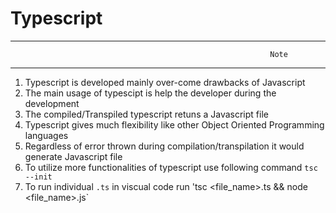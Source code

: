 # Typescript

********************************************************************************
                                                              Note                                          
********************************************************************************
1. Typescript is developed mainly over-come drawbacks of Javascript 
2. The main usage of typescipt is help the developer during the development 
3. The compiled/Transpiled typescript retuns a Javascript file
4. Typescript gives much flexibility like other Object Oriented Programming languages 
5. Regardless of error thrown during compilation/transpilation it would generate Javascript file
6. To utilize more functionalities of typescript use following command `tsc --init`
7. To run individual `.ts` in viscual code run 'tsc <file_name>.ts && node <file_name>.js`
